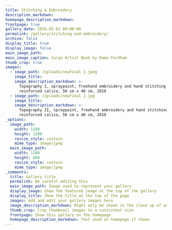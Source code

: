 ```yaml
---
title: Stitching & Embroidery
description_markdown:
homepage_description_markdown:
frontpage: true
gallery_date: 2016-05-01 00:00:00
permalink: /gallery/stitching-and-embroidery/
archive: false
display_title: true
display_image: false
main_image_path:
main_image_caption: Cargo Artist Book by Emma Fordham
thumb_crop: true
images:
  - image_path: /uploads/newfinal 1.jpeg
    image_title:
    image_description_markdown: >-
      Topography I, spraypaint, freehand embroidery and hand stitching on
      reinforced calico, 56 cm x 48 cm, 2019
  - image_path: /uploads/newfinal 2.jpg
    image_title:
    image_description_markdown: >-
      Topography II, spraypaint, freehand embroidery and hand stitching on
      reinforced calico, 56 cm x 40 cm, 2019
_options:
  image_path:
    width: 1200
    height: 1200
    resize_style: contain
    mime_type: image/jpeg
  main_image_path:
    width: 1200
    height: 800
    resize_style: contain
    mime_type: image/jpeg
_comments:
  title: Gallery title
  permalink: Be careful editing this
  main_image_path: Image used to represent your gallery
  display_image: Show the featured image at the top of the gallery
  display_title: Show the title at the top of the page
  images: Add and edit your gallery images here
  image_description_markdown: Might only be shown in the close up of an image
  thumb_crop: Crop thumbnail images to a consistent size
  frontpage: Show this gallery on the homepage
  homepage_description_markdown: Text used on homepage if shown
---
```

